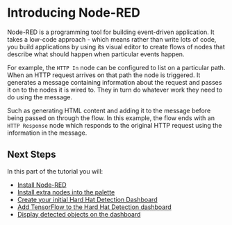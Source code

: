 # Introducing Node-RED

Node-RED is a programming tool for building event-driven application. It takes
a low-code approach - which means rather than write lots of code, you build
applications by using its visual editor to create flows of nodes that describe
what should happen when particular events happen.

For example, the `HTTP In` node can be configured to list on a particular path.
When an HTTP request arrives on that path the node is triggered. It generates
a message containing information about the request and passes it on to the nodes
it is wired to. They in turn do whatever work they need to do using the message.

Such as generating HTML content and adding it to the message before being
passed on through the flow. In this example, the flow ends with an `HTTP Response`
node which responds to the original HTTP request using the information in the
message.

## Next Steps

In this part of the tutorial you will:

 - [Install Node-RED](install.md)
 - [Install extra nodes into the palette](installing-nodes.md)
 - [Create your initial Hard Hat Detection Dashboard](create-dashboard.md)
 - [Add TensorFlow to the Hard Hat Detection dashboard](adding-tf.md)
 - [Display detected objects on the dashboard](display-objects.md)
